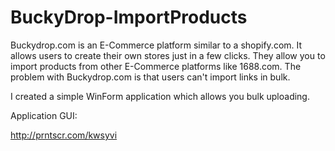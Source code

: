 # BuckyDrop-ImportProducts
Buckydrop.com is an E-Commerce platform similar to a shopify.com. It allows users to create their own stores just in a few clicks. They allow you to import products from other E-Commerce platforms like 1688.com. The problem with Buckydrop.com is that users can't import links in bulk.

I created a simple WinForm application which allows you bulk uploading. 

Application GUI:

http://prntscr.com/kwsyvi
